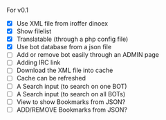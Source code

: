 For v0.1
- [x] Use XML file from iroffer dinoex
- [x] Show filelist
- [x] Translatable (through a php config file)
- [x] Use bot database from a json file
- [ ] Add or remove bot easily through an ADMIN page
- [ ] Adding IRC link
- [ ] Download the XML file into cache
- [ ] Cache can be refreshed
- [ ] A Search input (to search on one BOT)
- [ ] A Search input (to search on all BOTs)
- [ ] View to show Bookmarks from JSON?
- [ ] ADD/REMOVE Bookmarks from JSON?
